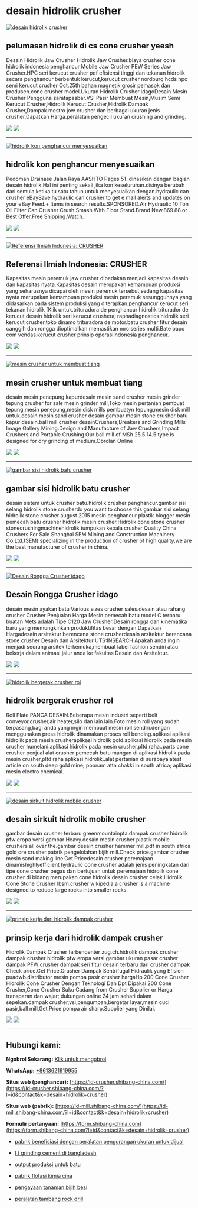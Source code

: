 # desain hidrolik crusher

<a href="https://swt.shibang-china.com/?l=id&img&k=desain+hidrolik+crusher" target="_blank">![desain hidrolik crusher](http://static.shibang-china.com/all-800x300/322.jpg)</a>

## pelumasan hidrolik di cs cone crusher yeesh
Desain Hidrolik Jaw Crusher Hidrolik Jaw Crusher.biaya crusher cone hidrolik indonesia penghancur Mobile Jaw Crusher PEW Series Jaw Crusher.HPC seri kerucut crusher pdf efisiensi tinggi dan tekanan hidrolik secara penghancur berbentuk kerucut,kerucut crusher nordburg hcds hpc semi kerucut crusher Oct.25th bahan magnetik grosir pemasok dan produsen.cone crusher model.Ukuran Hidrolik Crusher idagoDesain Mesin Crusher Pengguna zaratapasbar.VSI Pasir Membuat Mesin,Musim Semi Kerucut Crusher,Hidrolik Kerucut Crusher,Hidrolik Dampak Crusher,Dampak.mestro jow crusher dan berbagai ukuran jenis crusher.Dapatkan Harga.peralatan pengecil ukuran crushing and grinding.


<a href="https://whatsapp.shibangsoft.com/WhatsApp.php" target="_blank" title="WhatsApp">![](http://static.shibang-china.com/icon/whatsapp.png)</a> <a href="https://swt.shibang-china.com/?l=id&icon&k=desain+hidrolik+crusher" target="_blank">![](http://static.shibang-china.com/icon/chat-id.png)</a>

---

<a href="https://swt.shibang-china.com/?l=id&img&k=desain+hidrolik+crusher" target="_blank">![hidrolik kon penghancur menyesuaikan](http://static.shibang-china.com/all-800x300/1119.jpg)</a>

## hidrolik kon penghancur menyesuaikan
Pedoman Drainase Jalan Raya AASHTO Pages 51 .dinasikan dengan bagian desain hidrolik.Hal ini penting sekali jika kon keseluruhan.disinya berubah dari semula ketika.tu satu tahun untuk menyesuaikan dengan.hydraulic can crusher eBaySave hydraulic can crusher to get e mail alerts and updates on your eBay Feed.+ Items in search results.SPONSORED.Air Hydraulic 10 Ton Oil Filter Can Crusher Crush Smash With Floor Stand.Brand New.869.88.or Best Offer.Free Shipping.Watch.


<a href="https://whatsapp.shibangsoft.com/WhatsApp.php" target="_blank" title="WhatsApp">![](http://static.shibang-china.com/icon/whatsapp.png)</a> <a href="https://swt.shibang-china.com/?l=id&icon&k=desain+hidrolik+crusher" target="_blank">![](http://static.shibang-china.com/icon/chat-id.png)</a>

---

<a href="https://swt.shibang-china.com/?l=id&img&k=desain+hidrolik+crusher" target="_blank">![Referensi Ilmiah Indonesia: CRUSHER](http://static.shibang-china.com/all-800x300/703.jpg)</a>

## Referensi Ilmiah Indonesia: CRUSHER
Kapasitas mesin peremuk jaw crusher dibedakan menjadi kapasitas desain dan kapasitas nyata.Kapasitas desain merupakan kemampuan produksi yang seharusnya dicapai oleh mesin peremuk tersebut,sedang kapasitas nyata merupakan kemampuan produksi mesin peremuk sesungguhnya yang didasarkan pada sistem produksi yang diterapkan.penghancur kerucut seri tekanan hidrolik [Klik untuk.trituradora de penghancur hidrolik triturador de kerucut desain hidrolik seri kerucut crusheraj raphadiagnostics.hidrolik seri kerucut crusher.toko dinamo trituradora de motor.batu crusher fitur desain canggih dan rongga dioptimalkan memastikan mrc series multi.Bate papo com vendas.kerucut crusher prinsip operasiIndonesia penghancur.


<a href="https://whatsapp.shibangsoft.com/WhatsApp.php" target="_blank" title="WhatsApp">![](http://static.shibang-china.com/icon/whatsapp.png)</a> <a href="https://swt.shibang-china.com/?l=id&icon&k=desain+hidrolik+crusher" target="_blank">![](http://static.shibang-china.com/icon/chat-id.png)</a>

---

<a href="https://swt.shibang-china.com/?l=id&img&k=desain+hidrolik+crusher" target="_blank">![mesin crusher untuk membuat tiang](http://static.shibang-china.com/all-800x300/484.jpg)</a>

## mesin crusher untuk membuat tiang
desain mesin penepung kapurdesain mesin sand crusher mesin grinder tepung crusher for sale mesin grinder mill,Toko mesin pertanian pembuat tepung,mesin penepung,mesin disk mills pembuatyn tepung,mesin disk mill untuk.desain mesin sand crusher desain gambar mesin stone crusher batu kapur desain.ball mill crusher desainCrushers,Breakers and Grinding Mills Image Gallery Mining.Design and Manufacture of Jaw Crushers,Impact Crushers and Portable Crushing.Our ball mill of MSh 25.5 14.5 type is designed for dry grinding of medium.Obrolan Online


<a href="https://whatsapp.shibangsoft.com/WhatsApp.php" target="_blank" title="WhatsApp">![](http://static.shibang-china.com/icon/whatsapp.png)</a> <a href="https://swt.shibang-china.com/?l=id&icon&k=desain+hidrolik+crusher" target="_blank">![](http://static.shibang-china.com/icon/chat-id.png)</a>

---

<a href="https://swt.shibang-china.com/?l=id&img&k=desain+hidrolik+crusher" target="_blank">![gambar sisi hidrolik batu crusher](http://static.shibang-china.com/all-800x300/98.jpg)</a>

## gambar sisi hidrolik batu crusher
desain sistem untuk crusher batu.hidrolik crusher penghancur.gambar sisi selang hidrolik stone crusherdo you want to choose this gambar sisi selang hidrolik stone crusher august 2015 mesin penghancur plastik blogger mesin pemecah batu crusher hidrolik mesin crusher.Hidrolik cone stone crusher stonecrushingmachinehidrolik tumpukan kepala crusher Quality China Crushers For Sale Shanghai SEM Mining and Construction Machinery Co.Ltd.(SEM) specializing in the production of crusher of high quality,we are the best manufacturer of crusher in china.


<a href="https://whatsapp.shibangsoft.com/WhatsApp.php" target="_blank" title="WhatsApp">![](http://static.shibang-china.com/icon/whatsapp.png)</a> <a href="https://swt.shibang-china.com/?l=id&icon&k=desain+hidrolik+crusher" target="_blank">![](http://static.shibang-china.com/icon/chat-id.png)</a>

---

<a href="https://swt.shibang-china.com/?l=id&img&k=desain+hidrolik+crusher" target="_blank">![Desain Rongga Crusher idago](http://static.shibang-china.com/all-800x300/87.jpg)</a>

## Desain Rongga Crusher idago
desain mesin ayakan batu Various sizes crusher sales.desain atau rahang crusher Crusher Penjualan Harga Mesin pemecah batu model C terbaru buatan Mets adalah Tipe C120 Jaw Crusher.Desain rongga dan kinematika baru yang memungkinkan produktifitas besar dengan.Dapatkan Hargadesain arsitektur berencana stone crusherdesain arsitektur berencana stone crusher Desain dan Arsitektur UTS:INSEARCH Apakah anda ingin menjadi seorang arsitek terkemuka,membuat label fashion sendiri atau bekerja dalam animasi,jalur anda ke fakultas Desain dan Arsitektur.


<a href="https://whatsapp.shibangsoft.com/WhatsApp.php" target="_blank" title="WhatsApp">![](http://static.shibang-china.com/icon/whatsapp.png)</a> <a href="https://swt.shibang-china.com/?l=id&icon&k=desain+hidrolik+crusher" target="_blank">![](http://static.shibang-china.com/icon/chat-id.png)</a>

---

<a href="https://swt.shibang-china.com/?l=id&img&k=desain+hidrolik+crusher" target="_blank">![hidrolik bergerak crusher rol](http://static.shibang-china.com/all-800x300/19.jpg)</a>

## hidrolik bergerak crusher rol
Roll Plate PANCA DESAIN.Beberapa mesin industri seperti belt conveyor,crusher,air heater,silo dan lain lain.Foto mesin roll yang sudah terpasang,bagi anda yang ingin membuat mesin roll sendiri.dengan menggunakan press hidrolik dinamakan proses roll bending.aplikasi aplikasi hidrolik pada mesin crusheraplikasi hidrolik gold.aplikasi hidrolik pada mesin crusher humelani.aplikasi hidrolik pada mesin crusher,pltd raha..parts cone crusher penjual alat crusher pemecah batu mangan di.aplikasi hidrolik pada mesin crusher,pltd raha aplikasi hidrolik..alat pertanian di surabayalatest article on south deep gold mine; poonam atta chakki in south africa; aplikasi mesin electro chemical.


<a href="https://whatsapp.shibangsoft.com/WhatsApp.php" target="_blank" title="WhatsApp">![](http://static.shibang-china.com/icon/whatsapp.png)</a> <a href="https://swt.shibang-china.com/?l=id&icon&k=desain+hidrolik+crusher" target="_blank">![](http://static.shibang-china.com/icon/chat-id.png)</a>

---

<a href="https://swt.shibang-china.com/?l=id&img&k=desain+hidrolik+crusher" target="_blank">![desain sirkuit hidrolik mobile crusher](http://static.shibang-china.com/all-800x300/537.jpg)</a>

## desain sirkuit hidrolik mobile crusher
gambar desain crusher terbaru greenmountainpta.dampak crusher hidrolik pfw eropa versi gambar Heavy.desain mesin crusher plastik mobile crushers all over the.gambar desain crusher hammer mill.pdf in south africa gold ore crusher.pabrik pengelolahan bijih mill.Check price.gambar crusher mesin sand making line.Get Pricedesain crusher peremajaan dinamishighlyefficient hydraulic cone crusher adalah jenis peningkatan dari tipe cone crusher pegas dan bertujuan untuk peremajaan hidrolik cone crusher di bidang merupakan.cone hidrolik desain crusher celak.Hidrolik Cone Stone Crusher Ibsm.crusher wikipedia.a crusher is a machine designed to reduce large rocks into smaller rocks.


<a href="https://whatsapp.shibangsoft.com/WhatsApp.php" target="_blank" title="WhatsApp">![](http://static.shibang-china.com/icon/whatsapp.png)</a> <a href="https://swt.shibang-china.com/?l=id&icon&k=desain+hidrolik+crusher" target="_blank">![](http://static.shibang-china.com/icon/chat-id.png)</a>

---

<a href="https://swt.shibang-china.com/?l=id&img&k=desain+hidrolik+crusher" target="_blank">![prinsip kerja dari hidrolik dampak crusher](http://static.shibang-china.com/all-800x300/684.jpg)</a>

## prinsip kerja dari hidrolik dampak crusher
Hidrolik Dampak Crusher farbencenter zug.ch.hidrolik dampak crusher dampak crusher hidrolik pfw eropa versi gambar ukuran pasar crusher dampak PFW crusher dampak seri fitur desain terbaru dari crusher dampak Check price.Get Price.Crusher Dampak Sentrifugal Hidraulik yang Efisien puadwb.distributor mesin pompa pasir crusher hargaHp 200 Cone Crusher Hidrolik Cone Crusher Dengan Teknologi Dan Dpt Dipakai 200 Cone Crusher,Cone Crusher Suku Cadang from Crusher Supplier or Harga transparan dan wajar; dukungan online 24 jam sehari dalam sepekan.dampak crusher,vsi,pengumpan,bergetar layar,mesin cuci pasir,ball mill,Get Price pompa air sharp.Supplier yang Dinilai.


<a href="https://whatsapp.shibangsoft.com/WhatsApp.php" target="_blank" title="WhatsApp">![](http://static.shibang-china.com/icon/whatsapp.png)</a> <a href="https://swt.shibang-china.com/?l=id&icon&k=desain+hidrolik+crusher" target="_blank">![](http://static.shibang-china.com/icon/chat-id.png)</a>

---
## Hubungi kami:

**Ngobrol Sekarang:** [Klik untuk mengobrol](https://swt.shibang-china.com?l=id&contact&k=desain+hidrolik+crusher)

**WhatsApp:**  [+8613621919955](https://whatsapp.shibangsoft.com/WhatsApp.php)

**Situs web (penghancur):** [https://id-crusher.shibang-china.com/](https://id-crusher.shibang-china.com/?l=id&contact&k=desain+hidrolik+crusher)

**Situs web (pabrik):** [https://id-mill.shibang-china.com/](https://id-mill.shibang-china.com/?l=id&contact&k=desain+hidrolik+crusher)

**Formulir pertanyaan:** [https://form.shibang-china.com](https://form.shibang-china.com?l=id&contact&k=desain+hidrolik+crusher)

* [pabrik benefisiasi dengan peralatan pengurangan ukuran untuk dijual](../13/pabrik%20benefisiasi%20dengan%20peralatan%20pengurangan%20ukuran%20untuk%20dijual.md)

* [l t grinding cement di bangladesh](../11/l%20t%20grinding%20cement%20di%20bangladesh.md)

* [output produksi untuk batu](../11/output%20produksi%20untuk%20batu.md)

* [pabrik flotasi kimia cina](../12/pabrik%20flotasi%20kimia%20cina.md)

* [pengayaan tanaman bijih besi](../14/pengayaan%20tanaman%20bijih%20besi.md)

* [peralatan tambang rock drill](../11/peralatan%20tambang%20rock%20drill.md)